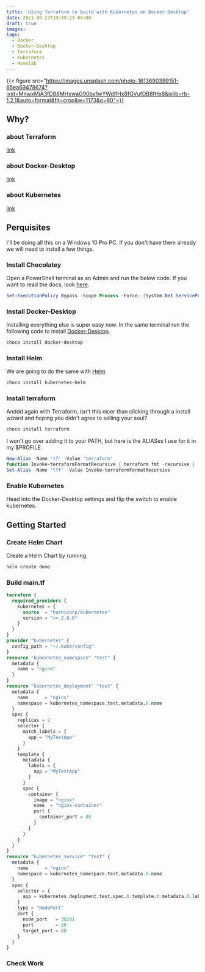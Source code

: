 ```yaml
---
title: 'Using Terraform to build with Kubernetes on Docker-Desktop'
date: 2021-09-27T19:49:23-04:00
draft: true
images:
tags:
  - Docker
  - Docker-Desktop
  - Terraform
  - Kubernetes
  - Homelab
---
```


{{< figure src="https://images.unsplash.com/photo-1613690399151-65ea69478674?ixid=MnwxMjA3fDB8MHxwaG90by1wYWdlfHx8fGVufDB8fHx8&ixlib=rb-1.2.1&auto=format&fit=crop&w=1173&q=80">}}

## Why?

### about Terraform

[link](https://www.terraform.io/)

### about Docker-Desktop

[link](https://docs.docker.com/desktop/)

### about Kubernetes

[link](https://kubernetes.io/docs/tutorials/kubernetes-basics/)

## Perquisites

I'll be doing all this on a Windows 10 Pro PC. If you don't have them already we will need to install a few things.

### Install Chocolatey

Open a PowerShell terminal as an Admin and run the below code. If you want to read the docs, look [here](https://chocolatey.org/install).

```PowerShell
Set-ExecutionPolicy Bypass -Scope Process -Force; [System.Net.ServicePointManager]::SecurityProtocol = [System.Net.ServicePointManager]::SecurityProtocol -bor 3072; iex ((New-Object System.Net.WebClient).DownloadString('https://community.chocolatey.org/install.ps1'))
```

### Install Docker-Desktop

Installing everything else is super easy now. In the same terminal run the following code to install [Docker-Desktop](https://www.docker.com/products/docker-desktop).

```PowerShell
choco install docker-desktop
```

### Install Helm

We are going to do the same with [Helm](https://helm.sh/docs/intro/install/)

```PowerShell
choco install kubernetes-helm
```

### Install terraform

Anddd again with Terraform, isn't this nicer than clicking through a install wizard and hoping you didn't agree to selling your soul?

```PowerShell
choco install terraform
```

I won't go over adding it to your PATH, but here is the ALIASes I use for it in my $PROFILE.

```PowerShell
New-Alias -Name 'tf' -Value 'terraform'
function Invoke-terraformFormatRecursive { terraform fmt -recursive }
Set-Alias -Name 'tff' -Value Invoke-terraformFormatRecursive
```

### Enable Kubernetes

Head into the Docker-Desktop settings and flip the switch to enable kubernetes.

## Getting Started

### Create Helm Chart

Create a Helm Chart by running:

```PowerShell
helm create demo
```

### Build main.tf

```terraform
terraform {
  required_providers {
    kubernetes = {
      source  = "hashicorp/kubernetes"
      version = ">= 2.0.0"
    }
  }
}
provider "kubernetes" {
  config_path = "~/.kube/config"
}
resource "kubernetes_namespace" "test" {
  metadata {
    name = "nginx"
  }
}
resource "kubernetes_deployment" "test" {
  metadata {
    name      = "nginx"
    namespace = kubernetes_namespace.test.metadata.0.name
  }
  spec {
    replicas = 2
    selector {
      match_labels = {
        app = "MyTestApp"
      }
    }
    template {
      metadata {
        labels = {
          app = "MyTestApp"
        }
      }
      spec {
        container {
          image = "nginx"
          name  = "nginx-container"
          port {
            container_port = 80
          }
        }
      }
    }
  }
}
resource "kubernetes_service" "test" {
  metadata {
    name      = "nginx"
    namespace = kubernetes_namespace.test.metadata.0.name
  }
  spec {
    selector = {
      app = kubernetes_deployment.test.spec.0.template.0.metadata.0.labels.app
    }
    type = "NodePort"
    port {
      node_port   = 30201
      port        = 80
      target_port = 80
    }
  }
}
```

### Check Work
